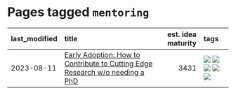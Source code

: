 # Pages tagged `mentoring`

|last_modified|title|est. idea maturity|tags
|:---|:---|---:|:---|
|2023-08-11|[Early Adoption: How to Contribute to Cutting Edge Research w/o needing a PhD](../early_adoption_and_fomo.md)|3431|[![](https://img.shields.io/badge/tag-autobiographical-426a5f)](../tags/autobiographical.md) [![](https://img.shields.io/badge/tag-career_advice-5aa8d1)](../tags/career_advice.md) [![](https://img.shields.io/badge/tag-early_adoption-c34d1)](../tags/early_adoption.md) [![](https://img.shields.io/badge/tag-mentoring-87ec15)](../tags/mentoring.md) [![](https://img.shields.io/badge/tag-reddit-3ed1c7)](../tags/reddit.md)|